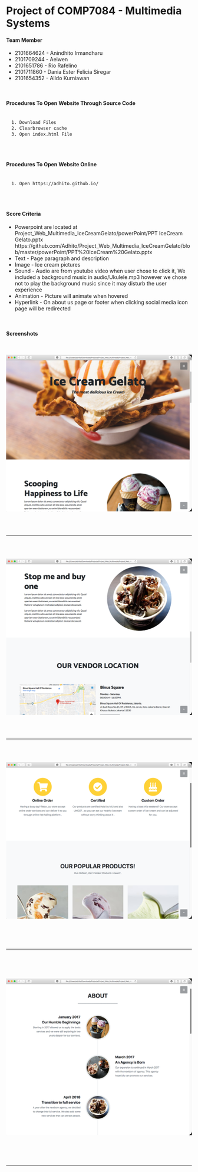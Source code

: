 # Project of COMP7084 - Multimedia Systems

<h4><strong> Team Member </strong></h4>
<ul> 
	<li> 2101664624 -  Anindhito Irmandharu </li>
  <li> 2101709244 -  Aelwen </li>
	<li> 2101651786 -  Rio Rafelino </li>
  <li> 2101711860 -  Dania Ester Felicia Siregar </li>
	<li> 2101654352 -  Alldo Kurniawan </li>
</ul>


  <br/>
<h4><strong> Procedures To Open Website Through Source Code</strong></h4>

<pre>
  <code>
  1. Download Files
  2. Clearbrowser cache
  3. Open index.html File
  </code>
</pre>

  <br/>
<h4><strong> Procedures To Open Website Online</strong></h4>

<pre>
  <code>
  1. Open https://adhito.github.io/
  </code>
</pre>



<br/>
<h4><strong> Score Criteria </strong></h4>
<ul> 
	<li> Powerpoint are located at Project_Web_Multimedia_IceCreamGelato/powerPoint/PPT IceCream Gelato.pptx 
https://github.com/Adhito/Project_Web_Multimedia_IceCreamGelato/blob/master/powerPoint/PPT%20IceCream%20Gelato.pptx</li>
	<li> Text - Page paragraph and description</li>
  	<li> Image - Ice cream pictures</li>
	<li> Sound - Audio are from youtube video when user chose to click it, We included a background music in audio/Ukulele.mp3 however we chose not to play the background music since it may disturb the user experience</li>
  	<li> Animation - Picture will animate when hovered </li>
	<li> Hyperlink - On about us page or footer when clicking social media icon page will be redirected </li>
</ul>


<br/>
<h4><strong> Screenshots </strong></h4>

<br/>

![Image 1](https://raw.githubusercontent.com/Adhito/Project_Web_Multimedia_IceCreamGelato/master/img/screenshots/Screen%20Shot%202019-05-10%20at%2013.48.34.png)

<br/> <br/>
______________________________________________________________________________________________________________________
<br/> <br/>

![Image 2](https://raw.githubusercontent.com/Adhito/Project_Web_Multimedia_IceCreamGelato/master/img/screenshots/Screen%20Shot%202019-05-10%20at%2013.48.50.png)

<br/> <br/>
______________________________________________________________________________________________________________________
<br/> <br/> 

![Image 3](https://raw.githubusercontent.com/Adhito/Project_Web_Multimedia_IceCreamGelato/master/img/screenshots/Screen%20Shot%202019-05-10%20at%2013.49.07.png)

<br/> <br/> <br/>
______________________________________________________________________________________________________________________
<br/> <br/> <br/>

![Image 4](https://raw.githubusercontent.com/Adhito/Project_Web_Multimedia_IceCreamGelato/master/img/screenshots/Screen%20Shot%202019-05-10%20at%2013.49.17.png)

<br/> <br/> <br/>
______________________________________________________________________________________________________________________
<br/> <br/> <br/>


